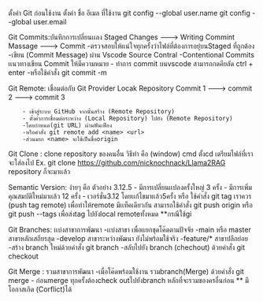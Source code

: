 ตั้งค่า Git ก่อนใช้งาน
ตั้งค่า ชื่อ อีเมล ที่ใช้งาน
git config --global user.name <name>
git config --global user.email <email>

Git Commits:บันทึกการเปลี่ยนเเลง
    Staged Changes ---> Writing Commint Massage ---> Commit
        -ตรวจสอบให้เเน่ใจทุกครั้งว่าไฟล์ที่ต้องการอยุ่บนStaged ที่ถูกต้อง
        -เขียน (Commit Message) ผ่าน Vscode Source Contral
        -Contentional Commits เเนวทางเขียน Commit ให้มีความหมาย
        - ทำการ commit บนvscode สามารถกดคียลัด ctrl + enter
        -หรือใช้คำสั่ง git commit -m <massege>

Git Remote: เชื่อมต่อกับ Git Provider
                Locak Repository
    Commit 1 ---> commit 2 ---> commit 3

        - เข้าสู่ระบบ GitHub จากนั้นสร้าง (Remote Repository)
        - ตั้งค่าการเชื่อมต่อระหว่าง (Local Repository) ไปยัง (Remote Repository)
        -โดยกำหนด(git URL) ผ่านฟันเฟือง
        -หรือคำสั่ง git remote add <name> <url>
        -ส่วนมาก <name> จะใช้เป็นชื่อorigin

Git Clone : clone repository ของคนอื่น 
    วิธีทำ คือ (window) cmd ตั้งcd เตรียมไฟล์ที่เราจะใส่ลงไป
    Ex. git clone https://github.com/nicknochnack/Llama2RAG
    repository ก็จะมาเเล้ว

Semantic Version:
    ง่ายๆ คือ ตัวอย่าง 3.12.5
        - มีการเปลี่ยนเเปลงครั้งใหญ่ 3 ครั้ง
        - มีการเพิ่มคุณสมบัติใหม่มาเเล้ว 12 ครั้ง
        - เวอร์ชั่น3.12 โดยเเก้ไขมาเเล้ว5ครั้ง
    หรือ ใช้คำสั่ง git tag <name>
    เราควร (push tag remote) เพื่อทำให้remote มีเเท็คเดียวกัน
    สามารถใช้คำสั่ง git push origin <tag> หรือ git push --tags
    เพื่อส่งtag ไปยังlocal remoteทั้งหมด
    **กรณีใช้gi

Git Branches: เเบ่งสาขาการพัฒนา
-เเบ่งสาขา เพื่อเเยกชุดโค๊ดตามปัจจัย
    -main หรือ master สาขาหลักเสถียรสุด
    -develop สาขาระหว่างพัฒนา ยังไม่พร้อมใช้จริง
    -feature/* สาขาปลีกย่อย
-สร้าง branch ใหม่ด้วยคำสั่ง git branch <name>
-สลับไปยัง branch (chechout) ด้วยคำสั่ง git checkout <name>

Git Merge : รวมสาขาการพัฒนา
    -เมื่อโค๊ดพร้อมใช้งาน รวมbranch(Merge) ด้วยคำสั่ง  git merge <branch>
    - ก่อนmerge ทุกครั้งต้องcheck outไปยังbranch หลักที่จะรวมของครอื่นก่อน
    ** มีโอกาสเกิด (Corflict)ได้ 